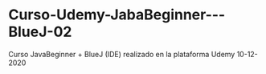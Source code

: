 # Curso-Udemy-JabaBeginner---BlueJ-02
 Curso JavaBeginner + BlueJ (IDE) realizado en la plataforma Udemy 10-12-2020
